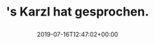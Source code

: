 ---
retweeted: false
source: <a href="https://mobile.twitter.com" rel="nofollow">Twitter Web App</a>
entities:
  hashtags: []
  symbols: []
  user_mentions: []
  urls:
  - url: https://t.co/znFjsvsA00
    expanded_url: https://twitter.com/ChMelcher/status/1150867090838106112
    display_url: twitter.com/ChMelcher/stat…
    indices:
    - '25'
    - '48'
display_text_range:
- '0'
- '48'
favorite_count: '1'
id_str: '1151110995437412353'
truncated: false
retweet_count: '0'
id: '1151110995437412353'
possibly_sensitive: false
created_at: Tue Jul 16 12:47:02 +0000 2019
favorited: false
full_text: "'s Karzl hat gesprochen."
lang: de
quote_url: https://twitter.com/ChMelcher/status/1150867090838106112
tags:
- pesos/twitter
date: '2019-07-16T12:47:02+00:00'
src: https://twitter.com/bascht/status/1151110995437412353
original_url: https://twitter.com/bascht/status/1151110995437412353
type: twitter_tweet
text: "'s Karzl hat gesprochen."
title: "'s Karzl hat gesprochen.\n"

---